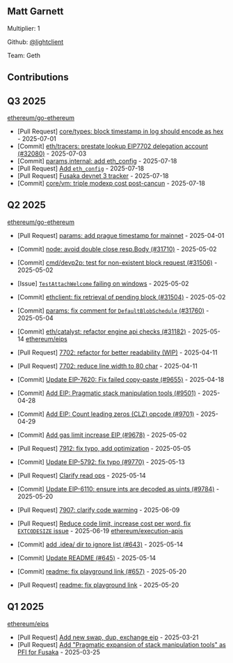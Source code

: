 
## Matt Garnett
Multiplier: 1

Github: [@lightclient](https://github.com/lightclient)

Team: Geth

## Contributions

## Q3 2025


[ethereum/go-ethereum](https://github.com/ethereum/go-ethereum)
* [Pull Request] [core/types: block timestamp in log should encode as hex](https://github.com/ethereum/go-ethereum/pull/32129) - 2025-07-01
* [Commit] [eth/tracers: prestate lookup EIP7702 delegation account (#32080)](https://github.com/ethereum/go-ethereum/commit/0b21c4a63300ec883fb1a56c39adca1291794253) - 2025-07-03
* [Commit] [params,internal: add eth_config](https://github.com/ethereum/go-ethereum/commit/294e1b599dc04b429c06b542bcaf5e46f1a1675f) - 2025-07-18
* [Pull Request] [Add `eth_config`](https://github.com/ethereum/go-ethereum/pull/32239) - 2025-07-18
* [Pull Request] [Fusaka devnet 3 tracker](https://github.com/ethereum/go-ethereum/pull/32238) - 2025-07-18
* [Commit] [core/vm: triple modexp cost post-cancun](https://github.com/ethereum/go-ethereum/commit/9f9f2d39fa655a5cf008e95e235a6e93cf4f2308) - 2025-07-18
## Q2 2025


[ethereum/go-ethereum](https://github.com/ethereum/go-ethereum)
* [Pull Request] [params: add prague timestamp for mainnet](https://github.com/ethereum/go-ethereum/pull/31535) - 2025-04-01

* [Commit] [node: avoid double close resp.Body (#31710)](https://github.com/ethereum/go-ethereum/commit/86a492471a772fbd9ec71daecac55293f249a364) - 2025-05-02
* [Commit] [cmd/devp2p: test for non-existent block request (#31506)](https://github.com/ethereum/go-ethereum/commit/ed93a5ac04e2234055cf922b45cba579486a46d1) - 2025-05-02
* [Issue] [`TestAttachWelcome` failing on windows](https://github.com/ethereum/go-ethereum/issues/31757) - 2025-05-02
* [Commit] [ethclient: fix retrieval of pending block (#31504)](https://github.com/ethereum/go-ethereum/commit/af9673b143daaa0fbbf5528fe2aae8f2479ab83a) - 2025-05-02
* [Commit] [params: fix comment for `DefaultBlobSchedule` (#31760)](https://github.com/ethereum/go-ethereum/commit/516451dc3a514c7c122f28864ea76742a027b858) - 2025-05-04
* [Commit] [eth/catalyst: refactor engine api checks (#31182)](https://github.com/ethereum/go-ethereum/commit/16b0d9e982f7f0469930b59ba62d0c9e43281b78) - 2025-05-14
[ethereum/eips](https://github.com/ethereum/eips)
* [Pull Request] [7702: refactor for better readability (WIP)](https://github.com/ethereum/EIPs/pull/9628) - 2025-04-11
* [Pull Request] [7702: reduce line width to 80 char](https://github.com/ethereum/EIPs/pull/9627) - 2025-04-11
* [Commit] [Update EIP-7620: Fix failed copy-paste (#9655)](https://github.com/ethereum/EIPs/commit/c29745990f6ac6aa21e53e8f4afc99676cde613d) - 2025-04-18
* [Commit] [Add EIP: Pragmatic stack manipulation tools (#9501)](https://github.com/ethereum/EIPs/commit/d73f59ed8146525995fa0acc6594a1a8833531bc) - 2025-04-28
* [Commit] [Add EIP: Count leading zeros (CLZ) opcode (#9701)](https://github.com/ethereum/EIPs/commit/ef1a4dd914726ec4af20b706d1ec44e19fca4fd9) - 2025-04-29
* [Commit] [Add gas limit increase EIP (#9678)](https://github.com/ethereum/EIPs/commit/636a22783f9bbbd21003be2424a75b5d76adee0a) - 2025-05-02
* [Pull Request] [7912: fix typo, add optimization](https://github.com/ethereum/EIPs/pull/9724) - 2025-05-05
* [Commit] [Update EIP-5792: fix typo (#9770)](https://github.com/ethereum/EIPs/commit/7a29ce57611824f03b2cb0e7c5dabd44c15cfd4d) - 2025-05-13
* [Pull Request] [Clarify read ops](https://github.com/ethereum/EIPs/pull/9775) - 2025-05-14

* [Commit] [Update EIP-6110: ensure ints are decoded as uints (#9784)](https://github.com/ethereum/EIPs/commit/6eaa4f9873d3470258c9040431509b13120fbacb) - 2025-05-20
* [Pull Request] [7907: clarify code warming](https://github.com/ethereum/EIPs/pull/9877) - 2025-06-09
* [Pull Request] [Reduce code limit, increase cost per word, fix `EXTCODESIZE` issue](https://github.com/ethereum/EIPs/pull/9910) - 2025-06-19
[ethereum/execution-apis](https://github.com/ethereum/execution-apis)
* [Commit] [add .idea/ dir to ignore list (#643)](https://github.com/ethereum/execution-apis/commit/15399c2e2f16a5f800bf3f285640357e2c245ad9) - 2025-05-14
* [Commit] [Update README (#645)](https://github.com/ethereum/execution-apis/commit/de5554849b65755e1780ce92f4052d4744538c1e) - 2025-05-14
* [Commit] [readme: fix playground link (#657)](https://github.com/ethereum/execution-apis/commit/dd00287101e368752ba264950585dde4b61cdc17) - 2025-05-20
* [Pull Request] [readme: fix playground link](https://github.com/ethereum/execution-apis/pull/657) - 2025-05-20
## Q1 2025

[ethereum/eips](https://github.com/ethereum/eips)
* [Pull Request] [Add new swap, dup, exchange eip](https://github.com/ethereum/EIPs/pull/9501) - 2025-03-21
* [Pull Request] [Add "Pragmatic expansion of stack manipulation tools" as PFI for Fusaka](https://github.com/ethereum/EIPs/pull/9528) - 2025-03-25

